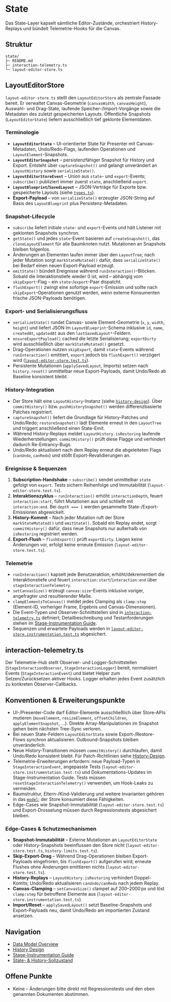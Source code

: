 # State

Das State-Layer kapselt sämtliche Editor-Zustände, orchestriert History-Replays und bündelt Telemetrie-Hooks für die Canvas.

## Struktur

```
state/
├─ README.md
├─ interaction-telemetry.ts
└─ layout-editor-store.ts
```

## LayoutEditorStore

`layout-editor-store.ts` stellt den `LayoutEditorStore` als zentrale Fassade bereit. Er verwaltet Canvas-Geometrie (`canvasWidth`, `canvasHeight`), Auswahl- und Drag-State, laufende Speicher-/Import-Vorgänge sowie die Metadaten des zuletzt gespeicherten Layouts. Öffentliche Snapshots (`LayoutEditorState`) liefern ausschließlich tief geklonte Elementdaten.

### Terminologie

- **`LayoutEditorState`** – UI-orientierter State für Presenter mit Canvas-Metadaten, Undo/Redo-Flags, laufenden Operationen und `LayoutElement`-Snapshots.
- **`LayoutEditorSnapshot`** – persistenzfähiger Snapshot für History und Export. Entsteht über `captureSnapshot()` und gelangt unverändert an `LayoutHistory` sowie `serializeState()`.
- **`LayoutEditorStoreEvent`** – Union aus `state`- und `export`-Events; `subscribe()` publiziert immer zuerst `state`, anschließend `export`.
- **`LayoutBlueprint`/`SavedLayout`** – JSON-Verträge für Exporte bzw. gespeicherte Layouts (siehe [`types.ts`](../types.ts)).
- **Export-Payload** – von `serializeState()` erzeugter JSON-String auf Basis des `LayoutBlueprint` plus Persistenz-Metadaten.

### Snapshot-Lifecycle

- `subscribe` liefert initiale `state`- und `export`-Events und hält Listener mit geklonten Snapshots synchron.
- `getState()` und jedes `state`-Event basieren auf `createSnapshot()`, das `cloneLayoutElement` für alle Baumknoten nutzt. Mutationen an Snapshots bleiben folgenlos.
- Änderungen an Elementen laufen immer über den `LayoutTree`; nach jeder Mutation sorgt `markStateMutated()` dafür, dass `serializeState()` bei Bedarf einen neuen Export-Payload erzeugt.
- `emitState()` bündelt Ereignisse während `runInteraction()`-Blöcken. Sobald die Interaktionstiefe wieder 0 ist, wird – abhängig vom `skipExport`-Flag – ein `state`-/`export`-Paar dispatcht.
- `flushExport()` zwingt eine sofortige `export`-Emission und sollte nach `skipExport`-Operationen genutzt werden, wenn externe Konsumenten frische JSON-Payloads benötigen.

### Export- und Serialisierungsfluss

- `serializeState()` rundet Canvas- sowie Element-Geometrie (`x`, `y`, `width`, `height`) und liefert JSON im `LayoutBlueprint`-Schema inklusive `id`, `name`, `createdAt`, `updatedAt` aus den `lastSavedLayout*`-Feldern.
- `ensureExportPayload()` cached die letzte Serialisierung; `exportDirty` wird ausschließlich über `markStateMutated()` gesetzt.
- Drag-Operationen nutzen `skipExport`, damit `state`-Events während `runInteraction()` emittiert, `export` jedoch bis `flushExport()` verzögert wird ([`layout-editor-store.test.ts`](../../tests/layout-editor-store.test.ts)).
- Persistente Mutationen (`applySavedLayout`, Imports) setzen nach `history.reset()` unmittelbar neue Export-Payloads, damit Undo/Redo ab Baseline konsistent bleibt.

### History-Integration

- Der Store hält eine `LayoutHistory`-Instanz (siehe [`history-design`](../../docs/history-design.md)). Über `commitHistory()` bzw. `pushHistorySnapshot()` werden differenzbasierte Patches registriert.
- `captureSnapshot()` liefert die Grundlage für History-Patches und Undo/Redo; `restoreSnapshot()` lädt Elemente erneut in den `LayoutTree` und triggert anschließend einen State-Emit.
- Während History-Replays meldet `LayoutHistory.isRestoring` laufende Wiederherstellungen. `commitHistory()` prüft diese Flagge und verhindert dadurch Re-Entrancy-Bugs.
- Undo/Redo aktualisiert nach dem Replay erneut die abgeleiteten Flags (`canUndo`, `canRedo`) und stößt Export-Revalidierungen an.

### Ereignisse & Sequenzen

1. **Subscription-Handshake** – `subscribe()` sendet unmittelbar `state` gefolgt von `export`. Tests sichern Reihenfolge und Immutabilität (`layout-editor-store.test.ts`).
2. **Interaktionszyklus** – `runInteraction()` erhöht `interactionDepth`, feuert `interaction:start`, führt Mutationen aus und schließt mit `interaction:end`. Bei `depth === 1` werden gesammelte State-/Export-Emissionen abgewickelt.
3. **History-Kommit** – Nach jeder Mutation ruft der Store `markStateMutated()` und `emitState()`. Sobald ein Replay endet, sorgt `commitHistory()` dafür, dass neue Snapshots nur außerhalb von `isRestoring` registriert werden.
4. **Export-Flush** – `flushExport()` prüft `exportDirty`. Liegen keine Änderungen vor, erfolgt keine erneute Emission (`layout-editor-store.test.ts`).

### Telemetrie

- `runInteraction()` kapselt jede Benutzeraktion, erhöht/dekrementiert die Interaktionstiefe und feuert `interaction:start`/`interaction:end` über `stageInteractionTelemetry`.
- `setCanvasSize()` erzeugt `canvas:size`-Events inklusive voriger, angefragter und resultierender Maße.
- `clampElementsToCanvas()` meldet jedes Clamping als `clamp:step` (Element-ID, vorheriger Frame, Ergebnis und Canvas-Dimensionen).
- Die Event-Typen und Observer-Schnittstellen sind in [`interaction-telemetry.ts`](./interaction-telemetry.ts) definiert; Detailbeschreibung und Testanforderungen stehen im [Stage-Instrumentation Guide](../../../docs/stage-instrumentation.md).
- Sequenzen und erwartete Payloads werden in [`layout-editor-store.instrumentation.test.ts`](../../tests/layout-editor-store.instrumentation.test.ts) abgesichert.

## interaction-telemetry.ts

Der Telemetrie-Hub stellt Observer- und Logger-Schnittstellen (`StageInteractionObserver`, `StageInteractionLogger`) bereit, normalisiert Events (`StageInteractionEvent`) und bietet Helper zum Setzen/Zurücksetzen aktiver Hooks. Logger erhalten jedes Event zusätzlich zu konkreten Observer-Callbacks.

## Konventionen & Erweiterungspunkte

- UI-/Presenter-Code darf Editor-Elemente ausschließlich über Store-APIs mutieren (`moveElement`, `resizeElement`, `offsetChildren`, `applyElementSnapshot`, …). Direkte Array-Manipulationen im Snapshot gehen beim nächsten Tree-Sync verloren.
- Bei neuen State-Feldern `LayoutEditorState` sowie Export-/Restore-Flows synchron aktualisieren. Outbound-Snapshots bleiben unveränderlich.
- Neue History-Transitionen müssen `commitHistory()` durchlaufen, damit Undo/Redo konsistent bleibt. Für Patch-Richtlinien siehe [History-Design](../../docs/history-design.md).
- Telemetrie-Erweiterungen erfordern: neue Payload-Typen in `StageInteractionEvent`, angepasste Tests (`layout-editor-store.instrumentation.test.ts`) und Dokumentations-Updates im Stage-Instrumentation Guide. Tests müssen `resetStageInteractionTelemetry()` verwenden, um Hook-Leaks zu vermeiden.
- Baumstruktur, Eltern-/Kind-Validierung und weitere Invarianten gehören in das [`model`](../model/README.md); der Store konsumiert diese Fähigkeiten.
- Edge-Cases wie Snapshot-Immutabilität (`layout-editor-store.test.ts`) und Export-Drosselung müssen durch Regressionstests abgesichert bleiben.

### Edge-Cases & Schutzmechanismen

- **Snapshot-Immutabilität** – Externe Mutationen an `LayoutEditorState` oder History-Snapshots beeinflussen den Store nicht (`layout-editor-store.test.ts`, `history-limits.test.ts`).
- **Skip-Export-Drag** – Während Drag-Operationen bleiben Export-Payloads eingefroren, bis `flushExport()` aufgerufen wird; erneute Flushes ohne Änderungen emittieren nichts (`layout-editor-store.test.ts`).
- **History-Replays** – `LayoutHistory.isRestoring` verhindert Doppel-Komits; Undo/Redo aktualisieren `canUndo/canRedo` nach jedem Replay.
- **Canvas-Clamping** – `setCanvasSize()` clampet auf 200–2000 px und löst `clamp:step` für betroffene Elemente aus (`layout-editor-store.instrumentation.test.ts`).
- **Import/Reset** – `applySavedLayout()` setzt Baseline-Snapshots und Export-Payloads neu, damit Undo/Redo am importierten Zustand ansetzen.

## Navigation

- [Data Model Overview](../../docs/data-model-overview.md)
- [History Design](../../docs/history-design.md)
- [Stage-Instrumentation Guide](../../../docs/stage-instrumentation.md)
- [State- & History-Sollzustand](../../../docs/layout-editor-state-history.md)

## Offene Punkte

- Keine – Änderungen bitte direkt mit Regressionstests und den oben genannten Dokumenten abstimmen.
